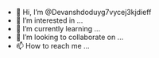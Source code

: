 - 👋 Hi, I’m @Devanshdoduyg7vycej3kjdieff
- 👀 I’m interested in ...
- 🌱 I’m currently learning ...
- 💞️ I’m looking to collaborate on ...
- 📫 How to reach me ...

<!---
Devanshdoduyg7vycej3kjdieff/Devanshdoduyg7vycej3kjdieff is a ✨ special ✨ repository because its `README.md` (this file) appears on your GitHub profile.
You can click the Preview link to take a look at your changes.
--->
